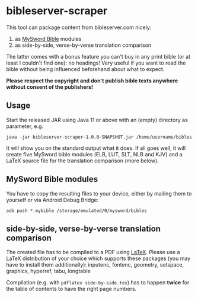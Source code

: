 # bibleserver-scraper

This tool can package content from bibleserver.com nicely:
1. as [MySword Bible](https://www.mysword.info) modules
2. as side-by-side, verse-by-verse translation comparison

The latter comes with a bonus feature you can't buy in any print bible (or at least I couldn't find one): no headings! Very useful if you want to read the bible without being influenced beforehand about what to expect.

**Please respect the copyright and don't publish bible texts anywhere without consent of the publishers!**

## Usage

Start the released JAR using Java 11 or above with an (empty) directory as parameter, e.g.

`java -jar bibleserver-scraper-1.0.0-SNAPSHOT.jar /home/username/bibles`

It will show you on the standard output what it does. If all goes well, it will create five MySword bible modules
(ELB, LUT, SLT, NLB and KJV) and a LaTeX source file for the translation comparison (more below).

## MySword Bible modules

You have to copy the resulting files to your device, either by mailing them to yourself or via Android Debug Bridge:

`adb push *.mybible /storage/emulated/0/mysword/bibles`

## side-by-side, verse-by-verse translation comparison

The created file has to be compiled to a PDF using [LaTeX](https://www.latex-project.org).
Please use a LaTeX distribution of your choice which supports these packages (you may have to install them additionally):
inputenc, fontenc, geometry, setspace, graphicx, hyperref, tabu, longtable

Compilation (e.g. with `pdflatex side-by-side.tex`) has to happen **twice** for the table of contents to have the right page numbers.
